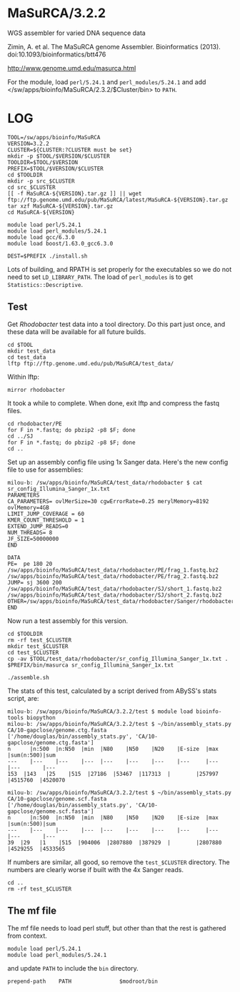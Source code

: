 MaSuRCA/3.2.2
=============

WGS assembler for varied DNA sequence data

Zimin, A. et al. The MaSuRCA genome Assembler. Bioinformatics (2013).  doi:10.1093/bioinformatics/btt476

<http://www.genome.umd.edu/masurca.html>

For the module, load `perl/5.24.1` and `perl_modules/5.24.1` and add </sw/apps/bioinfo/MaSuRCA/2.3.2/$Cluster/bin> to `PATH`.


LOG
===

    TOOL=/sw/apps/bioinfo/MaSuRCA
    VERSION=3.2.2
    CLUSTER=${CLUSTER:?CLUSTER must be set}
    mkdir -p $TOOL/$VERSION/$CLUSTER
    TOOLDIR=$TOOL/$VERSION
    PREFIX=$TOOL/$VERSION/$CLUSTER
    cd $TOOLDIR
    mkdir -p src_$CLUSTER
    cd src_$CLUSTER
    [[ -f MaSuRCA-${VERSION}.tar.gz ]] || wget ftp://ftp.genome.umd.edu/pub/MaSuRCA/latest/MaSuRCA-${VERSION}.tar.gz
    tar xzf MaSuRCA-${VERSION}.tar.gz
    cd MaSuRCA-${VERSION}

    module load perl/5.24.1
    module load perl_modules/5.24.1
    module load gcc/6.3.0
    module load boost/1.63.0_gcc6.3.0

    DEST=$PREFIX ./install.sh

Lots of building, and RPATH is set properly for the executables so we do not
need to set `LD_LIBRARY_PATH`.  The load of `perl_modules` is to get
`Statistics::Descriptive`.

Test
----

Get *Rhodobacter* test data into a tool directory.  Do this part just once, and
these data will be available for all future builds.

    cd $TOOL
    mkdir test_data
    cd test_data
    lftp ftp://ftp.genome.umd.edu/pub/MaSuRCA/test_data/

Within lftp:

    mirror rhodobacter

It took a while to complete.  When done, exit lftp and compress the fastq files.

    cd rhodobacter/PE
    for F in *.fastq; do pbzip2 -p8 $F; done
    cd ../SJ
    for F in *.fastq; do pbzip2 -p8 $F; done
    cd ..

Set up an assembly config file using 1x Sanger data.  Here's the new config
file to use for assemblies:

    milou-b: /sw/apps/bioinfo/MaSuRCA/test_data/rhodobacter $ cat sr_config_Illumina_Sanger_1x.txt
    PARAMETERS
    CA_PARAMETERS= ovlMerSize=30 cgwErrorRate=0.25 merylMemory=8192 ovlMemory=4GB
    LIMIT_JUMP_COVERAGE = 60
    KMER_COUNT_THRESHOLD = 1
    EXTEND_JUMP_READS=0
    NUM_THREADS= 8
    JF_SIZE=50000000
    END

    DATA
    PE=  pe 180 20 /sw/apps/bioinfo/MaSuRCA/test_data/rhodobacter/PE/frag_1.fastq.bz2 /sw/apps/bioinfo/MaSuRCA/test_data/rhodobacter/PE/frag_2.fastq.bz2
    JUMP= sj 3600 200  /sw/apps/bioinfo/MaSuRCA/test_data/rhodobacter/SJ/short_1.fastq.bz2  /sw/apps/bioinfo/MaSuRCA/test_data/rhodobacter/SJ/short_2.fastq.bz2
    OTHER=/sw/apps/bioinfo/MaSuRCA/test_data/rhodobacter/Sanger/rhodobacter_sphaeroides_2_4_1.1x.frg
    END

Now run a test assembly for this version.

    cd $TOOLDIR
    rm -rf test_$CLUSTER
    mkdir test_$CLUSTER
    cd test_$CLUSTER
    cp -av $TOOL/test_data/rhodobacter/sr_config_Illumina_Sanger_1x.txt .
    $PREFIX/bin/masurca sr_config_Illumina_Sanger_1x.txt

    ./assemble.sh

The stats of this test, calculated by a script derived from ABySS's stats script, are:

    milou-b: /sw/apps/bioinfo/MaSuRCA/3.2.2/test $ module load bioinfo-tools biopython
    milou-b: /sw/apps/bioinfo/MaSuRCA/3.2.2/test $ ~/bin/assembly_stats.py CA/10-gapclose/genome.ctg.fasta
    ['/home/douglas/bin/assembly_stats.py', 'CA/10-gapclose/genome.ctg.fasta']
    n      |n:500  |n:N50  |min  |N80    |N50    |N20    |E-size  |max     |sum(n:500)|sum
    ---    |---    |---    |---  |---    |---    |---    |---     |---     |---       |---
    153  |143   |25    |515  |27186  |53467  |117313  |        |257997  |4515760  |4520070

    milou-b: /sw/apps/bioinfo/MaSuRCA/3.2.2/test $ ~/bin/assembly_stats.py CA/10-gapclose/genome.scf.fasta
    ['/home/douglas/bin/assembly_stats.py', 'CA/10-gapclose/genome.scf.fasta']
    n      |n:500  |n:N50  |min  |N80    |N50    |N20    |E-size  |max     |sum(n:500)|sum
    ---    |---    |---    |---  |---    |---    |---    |---     |---     |---       |---
    39  |29   |1    |515  |904006  |2807880  |387929  |        |2807880  |4529255  |4533565

If numbers are similar, all good, so remove the `test_$CLUSTER` directory.  The numbers are clearly worse if built with
the 4x Sanger reads.

    cd ..
    rm -rf test_$CLUSTER

The mf file
-----------

The mf file needs to load perl stuff, but other than that the rest is gathered from context.

    module load perl/5.24.1
    module load perl_modules/5.24.1

and update `PATH` to include the `bin` directory.

    prepend-path    PATH               $modroot/bin


